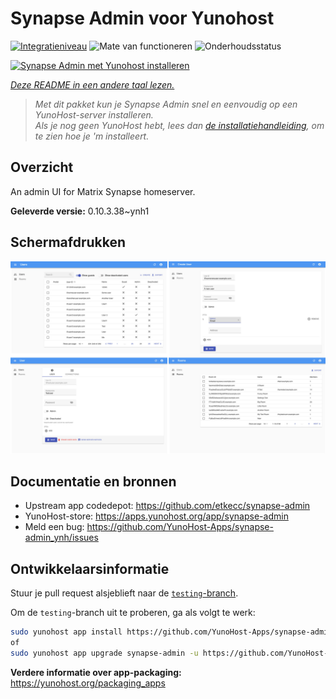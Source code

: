 <!--
NB: Deze README is automatisch gegenereerd door <https://github.com/YunoHost/apps/tree/master/tools/readme_generator>
Hij mag NIET handmatig aangepast worden.
-->

# Synapse Admin voor Yunohost

[![Integratieniveau](https://apps.yunohost.org/badge/integration/synapse-admin)](https://ci-apps.yunohost.org/ci/apps/synapse-admin/)
![Mate van functioneren](https://apps.yunohost.org/badge/state/synapse-admin)
![Onderhoudsstatus](https://apps.yunohost.org/badge/maintained/synapse-admin)

[![Synapse Admin met Yunohost installeren](https://install-app.yunohost.org/install-with-yunohost.svg)](https://install-app.yunohost.org/?app=synapse-admin)

*[Deze README in een andere taal lezen.](./ALL_README.md)*

> *Met dit pakket kun je Synapse Admin snel en eenvoudig op een YunoHost-server installeren.*  
> *Als je nog geen YunoHost hebt, lees dan [de installatiehandleiding](https://yunohost.org/install), om te zien hoe je 'm installeert.*

## Overzicht

An admin UI for Matrix Synapse homeserver. 


**Geleverde versie:** 0.10.3.38~ynh1

## Schermafdrukken

![Schermafdrukken van Synapse Admin](./doc/screenshots/screenshots.jpg)

## Documentatie en bronnen

- Upstream app codedepot: <https://github.com/etkecc/synapse-admin>
- YunoHost-store: <https://apps.yunohost.org/app/synapse-admin>
- Meld een bug: <https://github.com/YunoHost-Apps/synapse-admin_ynh/issues>

## Ontwikkelaarsinformatie

Stuur je pull request alsjeblieft naar de [`testing`-branch](https://github.com/YunoHost-Apps/synapse-admin_ynh/tree/testing).

Om de `testing`-branch uit te proberen, ga als volgt te werk:

```bash
sudo yunohost app install https://github.com/YunoHost-Apps/synapse-admin_ynh/tree/testing --debug
of
sudo yunohost app upgrade synapse-admin -u https://github.com/YunoHost-Apps/synapse-admin_ynh/tree/testing --debug
```

**Verdere informatie over app-packaging:** <https://yunohost.org/packaging_apps>
